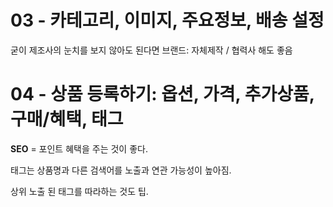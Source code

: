# 03 - 카테고리, 이미지, 주요정보, 배송 설정

굳이 제조사의 눈치를 보지 않아도 된다면 브랜드: 자체제작 / 협력사 해도 좋음

# 04 - 상품 등록하기: 옵션, 가격, 추가상품, 구매/혜택, 태그

**SEO** = 포인트 혜택을 주는 것이 좋다.

태그는 상품명과 다른 검색어를 노출과 연관 가능성이 높아짐.

상위 노출 된 태그를 따라하는 것도 팁.
